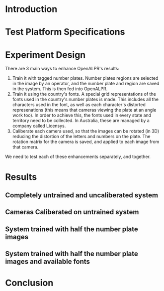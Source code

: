 # Introduction


# Test Platform Specifications


# Experiment Design
There are 3 main ways to enhance OpenALPR's results:

1. Train it with tagged number plates. Number plates regions are selected in the image by an operator, and the number plate and region are saved in the system. This is then fed into OpenALPR.
1. Train it using the country's fonts. A special grid representations of the fonts used in the country's number plates is made. This includes all the characters used in the font, as well as each character's distorted represenations (this means that cameras viewing the plate at an angle work too). In order to achieve this, the fonts used in every state and territory need to be collected. In Australia, these are managed by a company called Licensys.
1. Caliberate each camera used, so that the images can be rotated (in 3D) reducing the distortion of the letters and numbers on the plate. The rotation matrix for the camera is saved, and applied to each image from that camera.

We need to test each of these enhancements separately, and together.

# Results

## Completely untrained and uncaliberated system

## Cameras Caliberated on untrained system

## System trained with half the number plate images

## System trained with half the number plate images and available fonts


# Conclusion
